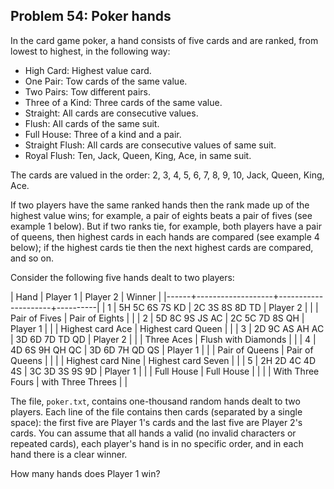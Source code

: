## Problem 54: Poker hands

In the card game poker, a hand consists of five cards and are ranked,
from lowest to highest, in the following way:

- High Card: Highest value card.
- One Pair: Tow cards of the same value.
- Two Pairs: Tow different pairs.
- Three of a Kind: Three cards of the same value.
- Straight: All cards are consecutive values.
- Flush: All cards of the same suit.
- Full House: Three of a kind and a pair.
- Straight Flush: All cards are consecutive values of same suit.
- Royal Flush: Ten, Jack, Queen, King, Ace, in same suit.

The cards are valued in the order:
2, 3, 4, 5, 6, 7, 8, 9, 10, Jack, Queen, King, Ace.

If two players have the same ranked hands then the rank made up of the
highest value wins; for example, a pair of eights beats a pair of
fives (see example 1 below). But if two ranks tie, for example, both
players have a pair of queens, then highest cards in each hands are
compared (see example 4 below); if the highest cards tie then the next
highest cards are compared, and so on.

Consider the following five hands dealt to two players:

| Hand | Player 1          | Player 2            | Winner   |
|------+-------------------+---------------------+----------|
|    1 | 5H 5C 6S 7S KD    | 2C 3S 8S 8D TD      | Player 2 |
|      | Pair of Fives     | Pair of Eights      |          |
|    2 | 5D 8C 9S JS AC    | 2C 5C 7D 8S QH      | Player 1 |
|      | Highest card Ace  | Highest card Queen  |          |
|    3 | 2D 9C AS AH AC    | 3D 6D 7D TD QD      | Player 2 |
|      | Three Aces        | Flush with Diamonds |          |
|    4 | 4D 6S 9H QH QC    | 3D 6D 7H QD QS      | Player 1 |
|      | Pair of Queens    | Pair of Queens      |          |
|      | Highest card Nine | Highest card Seven  |          |
|    5 | 2H 2D 4C 4D 4S    | 3C 3D 3S 9S 9D      | Player 1 |
|      | Full House        | Full House          |          |
|      | With Three Fours  | with Three Threes   |          |

The file, `poker.txt`, contains one-thousand random hands dealt to two
players. Each line of the file contains then cards (separated by a
single space): the first five are Player 1's cards and the last five
are Player 2's cards. You can assume that all hands a valid (no
invalid characters or repeated cards), each player's hand is in no
specific order, and in each hand there is a clear winner.

How many hands does Player 1 win?

##
